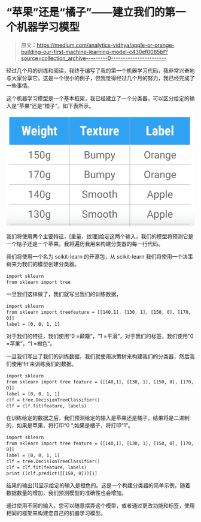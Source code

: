 # “苹果”还是“橘子”——建立我们的第一个机器学习模型

> 原文：<https://medium.com/analytics-vidhya/apple-or-orange-building-our-first-machine-learning-model-c430ef0085bf?source=collection_archive---------0----------------------->

经过几个月的训练和阅读，我终于编写了我的第一个机器学习代码，我非常兴奋地与大家分享它。这是一个很小的例子，但我觉得经过几个月的努力，我已经完成了一些事情。

这个机器学习模型是一个基本框架，我已经建立了一个分类器，可以区分给定的输入是“苹果”还是“橙子”。如下表所示。

![](img/beb3651efe15f784cceb1564d03dffb9.png)

我们将使用两个主要特征，[重量，纹理]给定这两个输入，我们的模型将预测它是一个桔子还是一个苹果。我将遍历我用来构建分类器的每一行代码。

我们将使用一个名为 scikit-learn 的开源包，从 scikit-learn 我们将使用一个决策树来为我们的模型创建分类器。

```
import sklearn 
from sklearn import tree
```

一旦我们这样做了，我们就写出我们的训练数据，

```
import sklearn 
from sklearn import treefeature = [[140,1], [130, 1], [150, 0], [170, 0]]
label = [0, 0, 1, 1]
```

对于我们的特征，我们使用“0 =颠簸”，“1 =平滑”，对于我们的标签，我们使用“0 =苹果”，“1 =橙色”。

一旦我们写出了我们的训练数据，我们就使用决策树来构建我们的分类器，然后我们使用‘fit’来训练我们的数据。

```
import sklearn 
from sklearn import tree feature = [[140,1], [130, 1], [150, 0], [170, 0]]
label = [0, 0, 1, 1] 
clf = tree.DecisionTreeClassifier()
clf = clf.fit(feature, labels)
```

在训练给定的数据之后，我们预测给定的输入是苹果还是橘子，结果将是二进制的，如果是苹果，将打印“0 ”,如果是橘子，将打印“1”。

```
import sklearn 
from sklearn import tree feature = [[140,1], [130, 1], [150, 0], [170, 0]]
label = [0, 0, 1, 1] 
clf = tree.DecisionTreeClassifier()
clf = clf.fit(feature, labels)
print ((clf.predict([[150, 0]))[1]
```

结果的输出[1]显示给定的输入是橙色的。这是一个构建分类器的简单示例，随着数据数量的增加，我们预测模型的准确性也会增加。

通过使用不同的输入，您可以随意摆弄这个模型，或者通过更改功能和标签，使用相同的框架来构建您自己的机器学习模型。